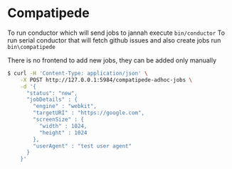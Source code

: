 # Compatipede

To run conductor which will send jobs to jannah execute ```bin/conductor```
To run serial conductor that will fetch github issues and also create jobs run ```bin\compatipede```

There is no frontend to add new jobs, they can be added only manually

```bash
$ curl -H 'Content-Type: application/json' \
    -X POST http://127.0.0.1:5984/compatipede-adhoc-jobs \
    -d '{
      "status": "new",
      "jobDetails" : {
        "engine" : "webkit",
        "targetURI" : "https://google.com",
        "screenSize" : {
          "width" : 1024,
          "height" : 1024
        },
        "userAgent" : "test user agent"
      }
    }'
```

